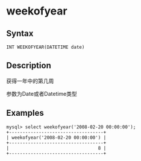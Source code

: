 # weekofyear

## Syntax

`INT WEEKOFYEAR(DATETIME date)`

## Description


获得一年中的第几周

参数为Date或者Datetime类型

## Examples

```
mysql> select weekofyear('2008-02-20 00:00:00');
+-----------------------------------+
| weekofyear('2008-02-20 00:00:00') |
+-----------------------------------+
|                                 8 |
+-----------------------------------+
```